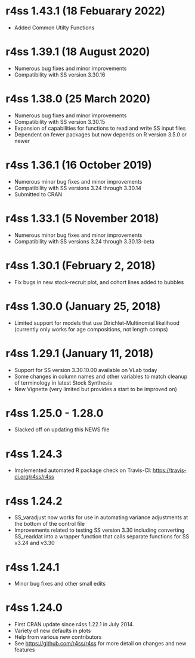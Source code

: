 # r4ss 1.43.1 (18 Febuarary 2022)
* Added Common Utilty Functions

# r4ss 1.39.1 (18 August 2020)
* Numerous bug fixes and minor improvements
* Compatibility with SS version 3.30.16

# r4ss 1.38.0 (25 March 2020)
* Numerous bug fixes and minor improvements
* Compatibility with SS version 3.30.15
* Expansion of capabilities for functions to read and write SS input files
* Dependent on fewer packages but now depends on R version 3.5.0 or newer

# r4ss 1.36.1 (16 October 2019)
* Numerous minor bug fixes and minor improvements
* Compatibility with SS versions 3.24 through 3.30.14
* Submitted to CRAN

# r4ss 1.33.1 (5 November 2018)
* Numerous minor bug fixes and minor improvements
* Compatibility with SS versions 3.24 through 3.30.13-beta

# r4ss 1.30.1 (February 2, 2018)
* Fix bugs in new stock-recruit plot, and cohort lines added to bubbles

# r4ss 1.30.0 (January 25, 2018)
* Limited support for models that use Dirichlet-Multinomial likelihood
(currently only works for age compositions, not length comps)

# r4ss 1.29.1 (January 11, 2018)
* Support for SS version 3.30.10.00 available on VLab today
* Some changes in column names and other variables to match
cleanup of terminology in latest Stock Synthesis
* New Vignette (very limited but provides a start to be improved on)

# r4ss 1.25.0 - 1.28.0
* Slacked off on updating this NEWS file

# r4ss 1.24.3
* Implemented automated R package check on Travis-CI:
https://travis-ci.org/r4ss/r4ss

# r4ss 1.24.2
* SS_varadjust now works for use in automating variance adjustments
at the bottom of the control file
* Improvements related to testing SS version 3.30 including converting
SS_readdat into a wrapper function that calls separate functions for
SS v3.24 and v3.30

# r4ss 1.24.1
* Minor bug fixes and other small edits

# r4ss 1.24.0
* First CRAN update since r4ss 1.22.1 in July 2014.
* Variety of new defaults in plots
* Help from various new contributors
* See https://github.com/r4ss/r4ss for more detail
on changes and new features
